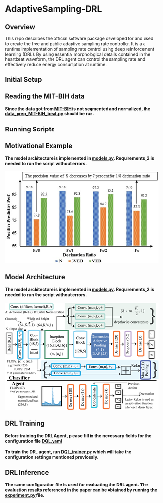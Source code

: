 # AdaptiveSampling-DRL

## Overview
This repo describes the official software package developed for and used to create the free and public adaptive sampling rate controller. It is a a runtime implementation of sampling rate control using deep reinforcement learning (DRL). By using essential morphological details contained in the heartbeat waveform, the DRL agent can control the sampling rate and effectively reduce energy consumption at runtime.

## Initial Setup
## Reading the MIT-BIH data
#### Since the data got from [MIT-BIH](https://physionet.org/content/mitdb/1.0.0/) is not segmented and normalized, the [data_prep_MIT-BIH_beat.py](https://github.com/Berken-demirel/AdaptiveSampling-DRL/blob/main/data_prep_MIT-BIH_beat.py) should be run.
## Running Scripts

## Motivational Example
#### The model architecture is implemented in [models.py](https://github.com/Berken-demirel/AdaptiveSampling-DRL/blob/main/dana_MIT_constant.py). Requirements_2 is needed to run the script without errors.
<img src="./Figures/mot_jbhi.jpg" width="600">

## Model Architecture
#### The model architecture is implemented in [models.py](https://github.com/Berken-demirel/AdaptiveSampling-DRL/blob/main/models.py). Requirements_2 is needed to run the script without errors.
<img src="./Figures/jbhi_arch.png" width="600">


## DRL Training
#### Before training the DRL Agent, please fill in the necessary fields for the configuration file [DQL.yaml](https://github.com/Berken-demirel/AdaptiveSampling-DRL/blob/main/DRL/configs/DQL.yaml)
#### To train the DRL agent, run [DQL_trainer.py](https://github.com/Berken-demirel/AdaptiveSampling-DRL/DRL/src/DQL_trainer.py) which will take the configuration settings mentioned previously.

## DRL Inference
#### The same configuration file is used for evaluating the DRL agent. The evaluation results referenced in the paper can be obtained by running the [experiment.py](https://github.com/Berken-demirel/AdaptiveSampling-DRL/blob/main/DRL/src/experiment.py) file.
